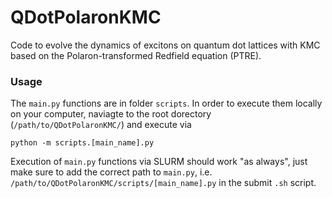 # QDotPolaronKMC

Code to evolve the dynamics of excitons on quantum dot lattices with KMC based on the Polaron-transformed Redfield equation (PTRE).

### Usage
The `main.py` functions are in folder `scripts`. In order to execute them locally on your computer, naviagte to the root dorectory (`/path/to/QDotPolaronKMC/`) and execute via

```
python -m scripts.[main_name].py
```

Execution of `main.py` functions via SLURM should work "as always", just make sure to add the correct path to `main.py`, i.e. `/path/to/QDotPolaronKMC/scripts/[main_name].py` in the submit `.sh` script.